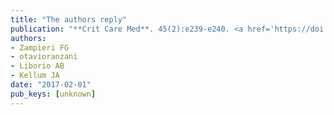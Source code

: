 ```yaml
---
title: "The authors reply"
publication: "**Crit Care Med**. 45(2):e239-e240. <a href='https://doi.org/10.1097/ccm.0000000000002173' target='_blank' rel='noopener noreferrer'>10.1097/ccm.0000000000002173</a>"
authors:
- Zampieri FG
- otavioranzani
- Liborio AB
- Kellum JA
date: "2017-02-01"
pub_keys: [unknown]
---
```

